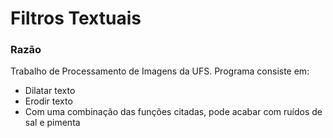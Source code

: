 # Filtros Textuais

 ### Razão
 Trabalho de Processamento de Imagens da UFS. Programa consiste em:
 
  - Dilatar texto
  - Erodir texto
  - Com uma combinação das funções citadas, pode acabar com ruídos de sal e pimenta
